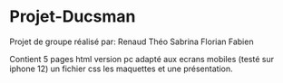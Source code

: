 # Projet-Ducsman
Projet de groupe réalisé par:
Renaud
Théo
Sabrina
Florian
Fabien

Contient 5 pages html version pc adapté aux ecrans mobiles (testé sur iphone 12) un fichier css les maquettes et une présentation.